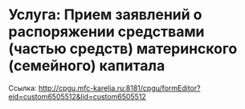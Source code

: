 # Услуга: Прием заявлений о распоряжении средствами (частью средств) материнского (семейного) капитала

Ссылка: <http://cpgu.mfc-karelia.ru:8181/cpgu/formEditor?eid=custom6505512&lid=custom6505512>
